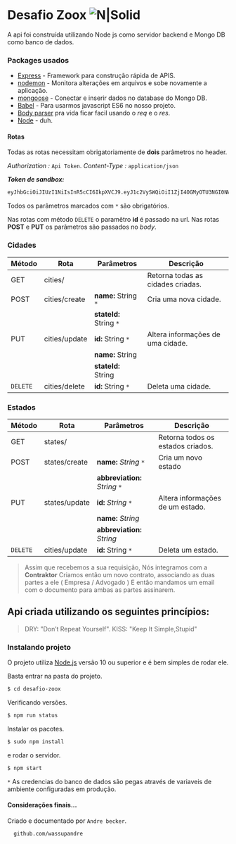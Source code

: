 # Desafio Zoox  ![N|Solid](https://zooxsmart.com/wp-content/themes/zoox/img/logo-menu-fixed.svg)


A api foi construída utilizando Node js como servidor backend e Mongo DB como banco de dados.

### Packages usados
* [Express] - Framework para construção rápida de APIS.
* [nodemon] - Monitora alterações em arquivos e sobe novamente a aplicação.
* [mongoose] - Conectar e inserir dados no database do Mongo DB.
* [Babel] - Para usarmos javascript ES6 no nosso projeto.
* [Body parser] pra vida ficar facil usando o *req* e o *res*.
* [Node] - duh.

#### Rotas

Todas as rotas necessitam obrigatoriamente de **dois** parâmetros no header.

*Authorization :*  `Api Token`.
*Content-Type :* `application/json`

***Token de sandbox:***
```sh
eyJhbGciOiJIUzI1NiIsInR5cCI6IkpXVCJ9.eyJ1c2VySWQiOiI1ZjI4OGMyOTU3NGI0NWQ2NzJhNTA1N2QiLCJzZWNyZXRLZXkiOiJiMmRmNDI4Yjk5MjlkM2FjZTdjNTk4YmJmNGU0OTZiMiIsIm5vdyI6IjIwMjAtMDgtMzBUMjM6Mjc6MTkuODM4WiIsImlhdCI6MTU5ODgzMDAzOX0.SwO3HaAxIcRDt168w3eL-RRC4OFArTd3LfHXgyA5M-s
```


Todos os parâmetros marcados com `*` são obrigatórios.

Nas rotas com método `DELETE` o paramêtro **id** é passado na url.
Nas rotas **POST** e **PUT** os parâmetros são passados no  *body*.

### Cidades
| Método | Rota | Parâmetros | Descrição
| ------ | ------ | ------ | ------ |
| GET | cities/ |  | Retorna todas as cidades criadas.
| POST | cities/create |  **name:** String `*`| Cria uma nova cidade.
| |  | **stateId:** String `*`  |
| PUT | cities/update |  **id:** String `*` | Altera informações de uma cidade.
|  | | **name:** String |
|  |  | **stateId:** String |
| `DELETE` | cities/delete | **id:** String `*` | Deleta uma cidade.

### Estados
| Método | Rota | Parâmetros | Descrição
| ------ | ------ | ------ | ------ |
| GET | states/ | | Retorna todos os estados criados.
| POST | states/create |  **name:** *String* `*` | Cria um novo estado
|  | |  **abbreviation:** *String* `*` |
| PUT | states/update | **id:** *String* `*` | Altera informações de um estado.
|  |  | **name:** *String* |
|  | | **abbreviation:** *String*  |
| `DELETE` | cities/update | **id:** String `*` | Deleta um estado.


 >Assim que recebemos a sua requisição, Nós integramos com a **Contraktor**
 >Criamos entâo um novo contrato, associando as duas partes a ele ( Empresa / Advogado )
 >E entâo mandamos um email com o documento para ambas as partes assinarem.

 ## Api criada utilizando os seguintes princípios:
 >DRY: "Don’t Repeat Yourself".
 >KISS: "Keep It Simple,Stupid"

### Instalando projeto

O projeto utiliza [Node.js](https://nodejs.org/) versão 10 ou superior e é bem simples de rodar ele.

Basta entrar na pasta do projeto.

```sh
$ cd desafio-zoox
```

Verificando versões.

```sh
$ npm run status
```

Instalar os pacotes.
```sh
$ sudo npm install
```

e rodar o servidor.
```sh
$ npm start
```

`*` As credencias do banco de dados são pegas através de variaveis de ambiente configuradas em produção.


#### Considerações finais...
Criado e documentado por `Andre becker`.

```sh
  github.com/wassupandre
```
[Body parser]: <http://daringfireball.net/projects/markdown/>
[Babel]: <https://babeljs.io/docs>
[Node]: <http://nodejs.org>
[express]: <http://expressjs.com>
[nodemon]: <https://nodemon.io/>
[mongoose]: <https://mongoosejs.com/>
